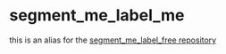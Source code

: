 # segment_me_label_me
this is an alias for the [segment_me_label_free repository](https://github.com/vcjdeboer/segment_me_label_free
)


